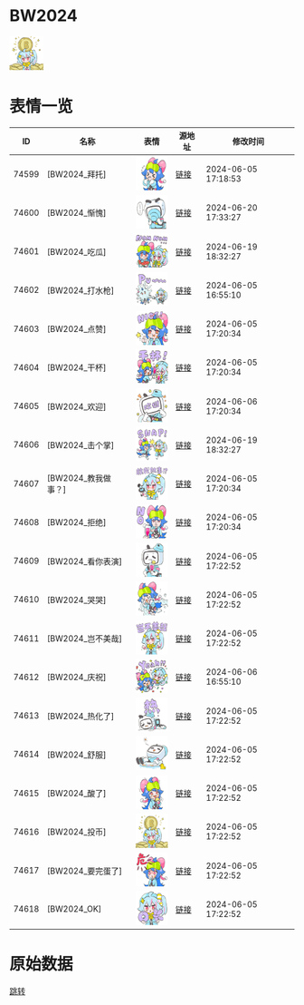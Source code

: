 # BW2024

<img src="./cover.png" height="60" alt="cover" />

# 表情一览

|ID|名称|表情|源地址|修改时间|
|----|----|----|----|----|
|74599|[BW2024_拜托]|<img src="./pic/074599_%5BBW2024_拜托%5D.png" height="60" alt="拜托"/>|[链接](https://i0.hdslb.com/bfs/emote/79d955ea9da497818ec730c60080651e889a4828.png)|2024-06-05 17:18:53|
|74600|[BW2024_惭愧]|<img src="./pic/074600_%5BBW2024_惭愧%5D.png" height="60" alt="惭愧"/>|[链接](https://i0.hdslb.com/bfs/emote/10b38935de0b9098df1d18f33af70fad93f66ff0.png)|2024-06-20 17:33:27|
|74601|[BW2024_吃瓜]|<img src="./pic/074601_%5BBW2024_吃瓜%5D.png" height="60" alt="吃瓜"/>|[链接](https://i0.hdslb.com/bfs/emote/f8e8f58ffedb0eabaae2e411eb4a747a92ee0178.png)|2024-06-19 18:32:27|
|74602|[BW2024_打水枪]|<img src="./pic/074602_%5BBW2024_打水枪%5D.png" height="60" alt="打水枪"/>|[链接](https://i0.hdslb.com/bfs/emote/8f4702a7307b7de05dad773ceae1f7ad5c63275c.png)|2024-06-05 16:55:10|
|74603|[BW2024_点赞]|<img src="./pic/074603_%5BBW2024_点赞%5D.png" height="60" alt="点赞"/>|[链接](https://i0.hdslb.com/bfs/emote/b0fa8b8ce0b57901da0bc3af7189809afff1dfdf.png)|2024-06-05 17:20:34|
|74604|[BW2024_干杯]|<img src="./pic/074604_%5BBW2024_干杯%5D.png" height="60" alt="干杯"/>|[链接](https://i0.hdslb.com/bfs/emote/bda49e2e2018f9e0f97b3c37ec7bc24d55b20bb6.png)|2024-06-05 17:20:34|
|74605|[BW2024_欢迎]|<img src="./pic/074605_%5BBW2024_欢迎%5D.png" height="60" alt="欢迎"/>|[链接](https://i0.hdslb.com/bfs/emote/8642939f5752c0bf91d8edf3d16fd9ddabbdadca.png)|2024-06-06 17:20:34|
|74606|[BW2024_击个掌]|<img src="./pic/074606_%5BBW2024_击个掌%5D.png" height="60" alt="击个掌"/>|[链接](https://i0.hdslb.com/bfs/emote/ee65fc4fe3c2170b59191264b9ba4479bd0f2749.png)|2024-06-19 18:32:27|
|74607|[BW2024_教我做事？]|<img src="./pic/074607_%5BBW2024_教我做事？%5D.png" height="60" alt="教我做事？"/>|[链接](https://i0.hdslb.com/bfs/emote/848cd17fd8f73930154753ef4b2fcd779c7d9a64.png)|2024-06-05 17:20:34|
|74608|[BW2024_拒绝]|<img src="./pic/074608_%5BBW2024_拒绝%5D.png" height="60" alt="拒绝"/>|[链接](https://i0.hdslb.com/bfs/emote/b88e1f650bc72d4bfc2e01295fa89b9275703b5b.png)|2024-06-05 17:20:34|
|74609|[BW2024_看你表演]|<img src="./pic/074609_%5BBW2024_看你表演%5D.png" height="60" alt="看你表演"/>|[链接](https://i0.hdslb.com/bfs/emote/32377e4917d8119132771c344b71e4f68da0735b.png)|2024-06-05 17:22:52|
|74610|[BW2024_哭哭]|<img src="./pic/074610_%5BBW2024_哭哭%5D.png" height="60" alt="哭哭"/>|[链接](https://i0.hdslb.com/bfs/emote/09ea8d51ea92a206fde841351bce81ca5edec423.png)|2024-06-05 17:22:52|
|74611|[BW2024_岂不美哉]|<img src="./pic/074611_%5BBW2024_岂不美哉%5D.png" height="60" alt="岂不美哉"/>|[链接](https://i0.hdslb.com/bfs/emote/f3aa5dc89a66c900e840ccc6856424411a44968b.png)|2024-06-05 17:22:52|
|74612|[BW2024_庆祝]|<img src="./pic/074612_%5BBW2024_庆祝%5D.png" height="60" alt="庆祝"/>|[链接](https://i0.hdslb.com/bfs/emote/187b897d30ec25cc55cda8a34636bedcb8ee1bcf.png)|2024-06-06 16:55:10|
|74613|[BW2024_热化了]|<img src="./pic/074613_%5BBW2024_热化了%5D.png" height="60" alt="热化了"/>|[链接](https://i0.hdslb.com/bfs/emote/a2dc13345cabbc33d6132a6fb18c26c9666f617a.png)|2024-06-05 17:22:52|
|74614|[BW2024_舒服]|<img src="./pic/074614_%5BBW2024_舒服%5D.png" height="60" alt="舒服"/>|[链接](https://i0.hdslb.com/bfs/emote/1d899ec93b4c062f7ece3b7c46be20def24341b4.png)|2024-06-05 17:22:52|
|74615|[BW2024_酸了]|<img src="./pic/074615_%5BBW2024_酸了%5D.png" height="60" alt="酸了"/>|[链接](https://i0.hdslb.com/bfs/emote/487752afb04ca64464591e426d3f7d89fd40c44d.png)|2024-06-05 17:22:52|
|74616|[BW2024_投币]|<img src="./pic/074616_%5BBW2024_投币%5D.png" height="60" alt="投币"/>|[链接](https://i0.hdslb.com/bfs/emote/1a98fd3eda6778ef7b9bb2aebb8f97e188ca25d7.png)|2024-06-05 17:22:52|
|74617|[BW2024_要完蛋了]|<img src="./pic/074617_%5BBW2024_要完蛋了%5D.png" height="60" alt="要完蛋了"/>|[链接](https://i0.hdslb.com/bfs/emote/8d20a466589652b61c65de10660d3835a1297b1a.png)|2024-06-05 17:22:52|
|74618|[BW2024_OK]|<img src="./pic/074618_%5BBW2024_OK%5D.png" height="60" alt="OK"/>|[链接](https://i0.hdslb.com/bfs/emote/ecd696896717f43fa675d9bb5c3880dc12e871f5.png)|2024-06-05 17:22:52|

# 原始数据

[跳转](./raw.json)

